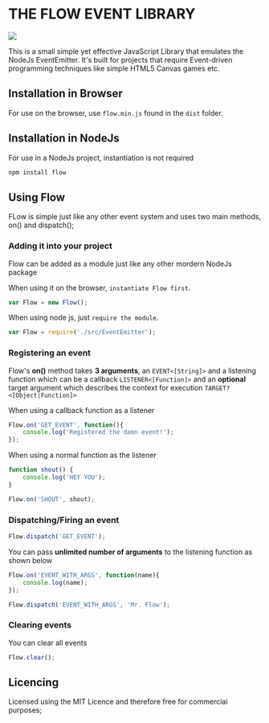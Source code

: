 # THE FLOW EVENT LIBRARY

<a href = "https://travis-ci.org/DavidNgugi/flow" title = "Buy Me a Coffee" target="_blank"><img src="https://travis-ci.org/DavidNgugi/flow.svg?branch=master"/></a>

This is a small simple yet effective JavaScript Library that emulates the NodeJs EventEmitter. It's built for projects that require Event-driven programming techniques like simple HTML5 Canvas games etc.

## Installation in Browser

For use on the browser, use `flow.min.js` found in the `dist` folder.

## Installation in NodeJs

For use in a NodeJs project, instantiation is not required

``` bash
npm install flow
```

## Using Flow

FLow is simple just like any other event system and uses two main methods, on() and dispatch();

### Adding it into your project

Flow can be added as a module just like any other mordern NodeJs package

When using it on the browser, `instantiate Flow first`.

``` javascript
var Flow = new Flow();
```

When using node js, just `require the module`.

``` javascript
var Flow = require('./src/EventEmitter');
```

### Registering an event

Flow's **on()** method takes **3 arguments**, an `EVENT<[String]>` and a listening function which can be a callback `LISTENER<[Function]>` and an **optional** target argument which describes the context for execution `TARGET?<[Object|Function]>`

When using a callback function as a listener

``` javascript
Flow.on('GET_EVENT', function(){
    console.log('Registered the damn event!');
});
```

When using a normal function as the listener

``` javascript
function shout() {
    console.log('HEY YOU');
}

Flow.on('SHOUT', shout);
```

### Dispatching/Firing an event

``` javascript
Flow.dispatch('GET_EVENT');
```

You can pass **unlimited number of arguments** to the listening function as shown below

``` javascript
Flow.on('EVENT_WITH_ARGS', function(name){
    console.log(name);
});

Flow.dispatch('EVENT_WITH_ARGS', 'Mr. Flow');
```

### Clearing events

You can clear all events

``` javascript
Flow.clear();
```

## Licencing

Licensed using the MIT Licence and therefore free for commercial purposes;